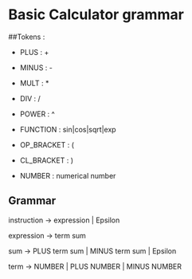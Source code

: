 # Basic Calculator grammar

##Tokens :

- PLUS : +

- MINUS : -

- MULT : *

- DIV : /

- POWER : ^

- FUNCTION : sin|cos|sqrt|exp

- OP_BRACKET : (

- CL_BRACKET : )

- NUMBER : numerical number

## Grammar

instruction -> expression
                | Epsilon
                
expression -> term sum

sum -> PLUS term sum | MINUS term sum | Epsilon

term -> NUMBER | PLUS NUMBER | MINUS NUMBER





